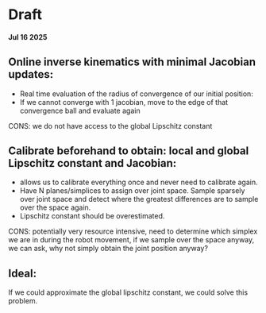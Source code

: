 # Draft

#### Jul 16 2025

## Online inverse kinematics with minimal Jacobian updates:
- Real time evaluation of the radius of convergence of our initial position:
- If we cannot converge with 1 jacobian, move to the edge of that convergence ball and evaluate again

CONS: we do not have access to the global Lipschitz constant

## Calibrate beforehand to obtain: local and global Lipschitz constant and Jacobian:
- allows us to calibrate everything once and never need to calibrate again.
- Have N planes/simplices to assign over joint space. Sample sparsely over joint space and detect where the greatest differences are to sample over the space again.
- Lipschitz constant should be overestimated.

CONS: potentially very resource intensive, need to determine which simplex we are in during the robot movement, if we sample over the space anyway, we can ask, why not simply obtain the joint position anyway?

## Ideal:

If we could approximate the global lipschitz constant, we could solve this problem.
